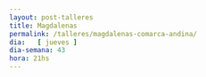 ```yaml
---
layout: post-talleres
title: Magdalenas
permalink: /talleres/magdalenas-comarca-andina/
dia:   [ jueves ]
dia-semana: 43
hora: 21hs
---
```

